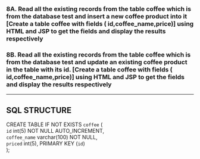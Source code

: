 ### 8A. Read all the existing records from the table coffee which is from the database test and insert a new coffee product into it \[Create a table coffee with fields ( id,coffee\_name,price)] using HTML and JSP to get the fields and display the results respectively

### 8B. Read all the existing records from the table coffee which is from the database test and update an existing coffee product  in the table with its id. \[Create a table coffee with fields ( id,coffee\_name,price)] using HTML and JSP to get the fields and display the results respectively
---
## SQL STRUCTURE
CREATE TABLE IF NOT EXISTS `coffee` (  
`id` int(5) NOT NULL AUTO_INCREMENT,  
`coffee_name` varchar(100) NOT NULL,  
`priced` int(5), PRIMARY KEY (`id`)  
);
